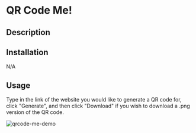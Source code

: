 # QR Code Me!

## Description

## Installation

N/A

## Usage

Type in the link of the website you would like to generate a QR code for, click "Generate", and then click "Download" if you wish to download a .png version of the QR code. 

![qrcode-me-demo](https://github.com/myrojoylee/qr-code-me/assets/120980593/67f20b6d-1521-444f-b0af-ea04f9de41ef)
